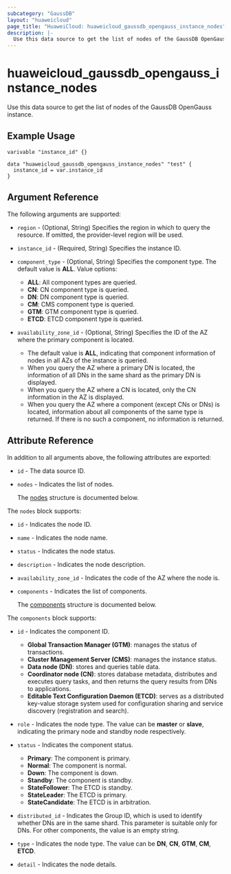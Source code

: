 ```yaml
---
subcategory: "GaussDB"
layout: "huaweicloud"
page_title: "HuaweiCloud: huaweicloud_gaussdb_opengauss_instance_nodes"
description: |-
  Use this data source to get the list of nodes of the GaussDB OpenGauss instance.
---
```


# huaweicloud_gaussdb_opengauss_instance_nodes

Use this data source to get the list of nodes of the GaussDB OpenGauss instance.

## Example Usage

```hcl
varivable "instance_id" {}

data "huaweicloud_gaussdb_opengauss_instance_nodes" "test" {
  instance_id = var.instance_id
}
```

## Argument Reference

The following arguments are supported:

* `region` - (Optional, String) Specifies the region in which to query the resource.
  If omitted, the provider-level region will be used.

* `instance_id` - (Required, String) Specifies the instance ID.

* `component_type` - (Optional, String) Specifies the component type.
  The default value is **ALL**. Value options:
  + **ALL**: All component types are queried.
  + **CN**: CN component type is queried.
  + **DN**: DN component type is queried.
  + **CM**: CMS component type is queried.
  + **GTM**: GTM component type is queried.
  + **ETCD**: ETCD component type is queried.

* `availability_zone_id` - (Optional, String) Specifies the ID of the AZ where the primary component is located.
  + The default value is **ALL**, indicating that component information of nodes in all AZs of the instance is queried.
  + When you query the AZ where a primary DN is located, the information of all DNs in the same shard as the primary DN
    is displayed.
  + When you query the AZ where a CN is located, only the CN information in the AZ is displayed.
  + When you query the AZ where a component (except CNs or DNs) is located, information about all components of the same
    type is returned. If there is no such a component, no information is returned.

## Attribute Reference

In addition to all arguments above, the following attributes are exported:

* `id` - The data source ID.

* `nodes` - Indicates the list of nodes.

  The [nodes](#nodes_struct) structure is documented below.

<a name="nodes_struct"></a>
The `nodes` block supports:

* `id` - Indicates the node ID.

* `name` - Indicates the node name.

* `status` - Indicates the node status.

* `description` - Indicates the node description.

* `availability_zone_id` - Indicates the code of the AZ where the node is.

* `components` - Indicates the list of components.

  The [components](#nodes_components_struct) structure is documented below.

<a name="nodes_components_struct"></a>
The `components` block supports:

* `id` - Indicates the component ID.
  + **Global Transaction Manager (GTM)**: manages the status of transactions.
  + **Cluster Management Server (CMS)**: manages the instance status.
  + **Data node (DN)**: stores and queries table data.
  + **Coordinator node (CN)**: stores database metadata, distributes and executes query tasks, and then returns the query
    results from DNs to applications.
  + **Editable Text Configuration Daemon (ETCD)**: serves as a distributed key-value storage system used for configuration
    sharing and service discovery (registration and search).

* `role` - Indicates the node type.
  The value can be **master** or **slave**, indicating the primary node and standby node respectively.

* `status` - Indicates the component status.
  + **Primary**: The component is primary.
  + **Normal**: The component is normal.
  + **Down**: The component is down.
  + **Standby**: The component is standby.
  + **StateFollower**: The ETCD is standby.
  + **StateLeader**: The ETCD is primary.
  + **StateCandidate**: The ETCD is in arbitration.

* `distributed_id` - Indicates the Group ID, which is used to identify whether DNs are in the same shard.
  This parameter is suitable only for DNs. For other components, the value is an empty string.

* `type` - Indicates the node type.
  The value can be **DN**, **CN**, **GTM**, **CM**, **ETCD**.

* `detail` - Indicates the node details.
